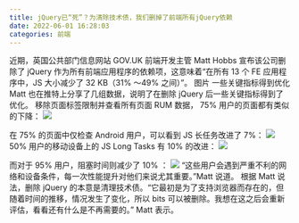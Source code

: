 ```yaml
---
title: jQuery已“死”？为清除技术债，我们删掉了前端所有jQuery依赖
date: 2022-06-01 16:28:03
categories: 前端
---
```

近期，英国公共部门信息网站 GOV.UK 前端开发主管 Matt Hobbs 宣布该公司删除了 jQuery 作为所有前端应用程序的依赖项，这意味着“在所有 13 个 FE 应用程序中，JS 大小减少了 32 KB（31% ～49% 之间）”。
图片
一些关键指标得到优化
Matt 也在推特上分享了几组数据，说明了在删除 jQuery 后一些关键指标得到了优化。
移除页面标签限制并查看所有页面 RUM 数据， 75% 用户的页面都有类似的下降：
![](https://upload-images.jianshu.io/upload_images/10024246-61d8d700f6796f4c.png?imageMogr2/auto-orient/strip%7CimageView2/2/w/1240)

在 75% 的页面中仅检查 Android 用户，可以看到 JS 长任务改进了 7%：
![](https://upload-images.jianshu.io/upload_images/10024246-1c557f30fd129770.png?imageMogr2/auto-orient/strip%7CimageView2/2/w/1240)
50% 用户的移动设备上的 JS Long Tasks 有 10% 的改进：
![](https://upload-images.jianshu.io/upload_images/10024246-4f7bf3595b54f441.png?imageMogr2/auto-orient/strip%7CimageView2/2/w/1240)

而对于 95% 用户，阻塞时间则减少了 10% ：
![](https://upload-images.jianshu.io/upload_images/10024246-358d688b907568da.png?imageMogr2/auto-orient/strip%7CimageView2/2/w/1240)
“这些用户会遇到严重不利的网络和设备条件，每一次性能提升对他们来说尤其重要。”Matt 说道。
根据 Matt 说法，删除 jQuery 的本意是清理技术债。“它最初是为了支持浏览器而存在的，但随着时间的推移，情况发生了变化，所以 bits 可以被删除。我想在这之后会重新评估，看看还有什么是不再需要的。” Matt 表示。